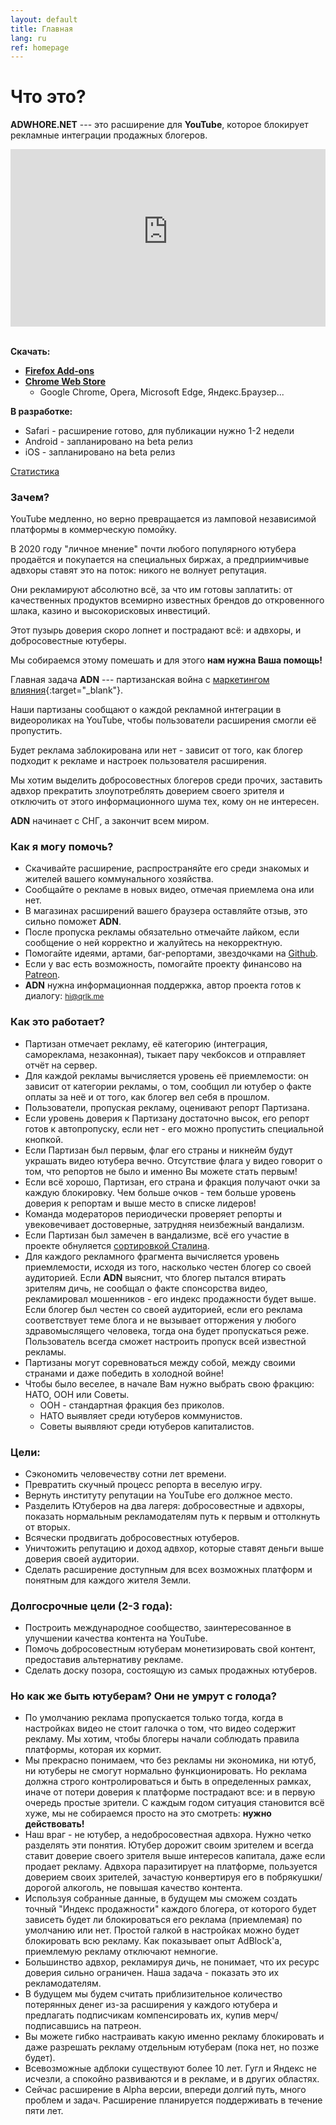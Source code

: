 ```yaml
---
layout: default
title: Главная
lang: ru
ref: homepage
---
```

# Что это?
**ADWHORE.NET** --- это расширение для **YouTube**, которое блокирует рекламные интеграции продажных блогеров.  
<div style="position: relative; width: 100%; height: 0; padding-bottom: 56.25%">
<iframe style="position: absolute; top: 0; left: 0; width: 100%; height: 100%" src="https://www.youtube-nocookie.com/embed/ze3YVsI1gpc" frameborder="0" allow="accelerometer; autoplay; encrypted-media; gyroscope; picture-in-picture" allowfullscreen></iframe>
</div>
<br>

**Скачать:**
* <b><a href = "https://addons.mozilla.org/ru/firefox/addon/adwhore-net/">Firefox Add-ons</a></b>
* <b><a href = "https://chrome.google.com/webstore/detail/adwhorenet/emfkjghgdkajicmnicojahgojkemagcm">Chrome Web Store</a></b>
    - Google Chrome, Opera, Microsoft Edge, Яндекс.Браузер...

**В разработке:**
* Safari - расширение готово, для публикации нужно 1-2 недели
* Android - запланировано на beta релиз
* iOS - запланировано на beta релиз

<a href = "{{ site.url }}/ru/stats">Статистика</a>

### Зачем?
YouTube медленно, но верно превращается из ламповой независимой платформы в коммерческую помойку.

В 2020 году "личное мнение" почти любого популярного ютубера продаётся и покупается на специальных биржах, а предприимчивые адвхоры ставят это на поток: никого не волнует репутация.  

Они рекламируют абсолютно всё, за что им готовы заплатить: от качественных продуктов всемирно известных брендов до откровенного шлака, казино и высокорисковых инвестиций.   

Этот пузырь доверия скоро лопнет и пострадают всё: и адвхоры, и добросовестные ютуберы.  

Мы собираемся этому помешать и для этого **нам нужна Ваша помощь!**  

Главная задача **ADN** --- партизанская война с [маркетингом влияния](https://ru.wikipedia.org/wiki/%D0%9C%D0%B0%D1%80%D0%BA%D0%B5%D1%82%D0%B8%D0%BD%D0%B3_%D0%B2%D0%BB%D0%B8%D1%8F%D0%BD%D0%B8%D1%8F){:target="_blank"}.

Наши партизаны сообщают о каждой рекламной интеграции в видеороликах на YouTube, чтобы пользователи расширения смогли её пропустить.

Будет реклама заблокирована или нет - зависит от того, как блогер подходит к рекламе и настроек пользователя расширения.

Мы хотим выделить добросовестных блогеров среди прочих, заставить адвхор прекратить злоупотреблять доверием своего зрителя и отключить от этого информационного шума тех, кому он не интересен.

**ADN** начинает с СНГ, а закончит всем миром.

### Как я могу помочь?
*   Скачивайте расширение, распространяйте его среди знакомых и жителей вашего коммунального хозяйства.
*   Сообщайте о рекламе в новых видео, отмечая приемлема она или нет.
*   В магазинах расширений вашего браузера оставляйте отзыв, это сильно поможет **ADN**.
*   После пропуска рекламы обязательно отмечайте лайком, если сообщение о ней корректно и жалуйтесь на некорректную.
*   Помогайте идеями, артами, баг-репортами, звездочками на <a href="https://github.com/qrlk/adwhore.net">Github</a>.
*   Если у вас есть возможность, помогайте проекту финансово на <a href="https://patreon.com/qrlk">Patreon</a>.
*   **ADN** нужна информационная поддержка, автор проекта готов к диалогу: <small><a href="mailto:hi@qrlk.me">hi@qrlk.me</a></small>

### Как это работает?

*   Партизан отмечает рекламу, её категорию (интеграция, самореклама, незаконная), тыкает пару чекбоксов и отправляет отчёт на сервер.
*   Для каждой рекламы вычисляется уровень её приемлемости: он зависит от категории рекламы, о том, сообщил ли ютубер о факте оплаты за неё и от того, как блогер вел себя в прошлом.
*   Пользователи, пропуская рекламу, оценивают репорт Партизана.
*   Если уровень доверия к Партизану достаточно высок, его репорт готов к автопропуску, если нет - его можно пропустить специальной кнопкой.
*   Если Партизан был первым, флаг его страны и никнейм будут украшать видео ютубера вечно. Отсутствие флага у видео говорит о том, что репортов не было и именно Вы можете стать первым!
*   Если всё хорошо, Партизан, его страна и фракция получают очки за каждую блокировку. Чем больше очков - тем больше уровень доверия к репортам и выше место в списке лидеров!
*   Команда модераторов периодически проверяет репорты и увековечивает достоверные, затрудняя неизбежный вандализм. 
*   Если Партизан был замечен в вандализме, всё его участие в проекте обнуляется <a href = "https://github.com/gustavo-depaula/stalin-sort">сортировкой Сталина</a>.
*   Для каждого рекламного фрагмента вычисляется уровень приемлемости, исходя из того, насколько честен блогер со своей аудиторией. Если **ADN** выяснит, что блогер пытался втирать зрителям дичь, не сообщал о факте спонсорства видео, рекламировал мошенников - его индекс продажности будет выше. Если блогер был честен со своей аудиторией, если его реклама соответствует теме блога и не вызывает отторжения у любого здравомыслящего человека, тогда она будет пропускаться реже. Пользователь всегда сможет настроить пропуск всей известной рекламы.
*   Партизаны могут соревноваться между собой, между своими странами и даже победить в холодной войне!
*   Чтобы было веселее, в начале Вам нужно выбрать свою фракцию: НАТО, ООН или Советы. 
    * ООН - стандартная фракция без приколов.
    * НАТО выявляет среди ютуберов коммунистов.
    * Советы выявляют среди ютуберов капиталистов.   
    
### Цели:

*   Сэкономить человечеству сотни лет времени.
*   Превратить скучный процесс репорта в веселую игру.
*   Вернуть институту репутации на YouTube его должное место.
*   Разделить Ютуберов на два лагеря: добросовестные и адвхоры, показать нормальным рекламодателям путь к первым и оттолкнуть от вторых.
*   Всячески продвигать добросовестных ютуберов.
*   Уничтожить репутацию и доход адвхор, которые ставят деньги выше доверия своей аудитории.
*   Сделать расширение доступным для всех возможных платформ и понятным для каждого жителя Земли.

### Долгосрочные цели (2-3 года):
*   Построить международное сообщество, заинтересованное в улучшении качества контента на YouTube.
*   Помочь добросовестным ютуберам монетизировать свой контент, предоставив альтернативу рекламе.
*   Сделать доску позора, состоящую из самых продажных ютуберов.

### Но как же быть ютуберам? Они не умрут с голода?
*   По умолчанию реклама пропускается только тогда, когда в настройках видео не стоит галочка о том, что видео содержит рекламу. Мы хотим, чтобы блогеры начали соблюдать правила платформы, которая их кормит.
*   Мы прекрасно понимаем, что без рекламы ни экономика, ни ютуб, ни ютуберы не смогут нормально функционировать. Но реклама должна строго контролироваться и быть в определенных рамках, иначе от потери доверия к платформе пострадают все: и в первую очередь простые зрители. С каждым годом ситуация становится всё хуже, мы не собираемся просто на это смотреть: **нужно действовать!**
*   Наш враг - не ютубер, а недобросовестная адвхора. Нужно четко разделять эти понятия. Ютубер дорожит своим зрителем и всегда ставит доверие своего зрителя выше интересов капитала, даже если продает рекламу. Адвхора паразитирует на платформе, пользуется доверием своих зрителей, зачастую конвертируя его в побрякушки/дорогой алкоголь, не повышая качество контента.
*   Используя собранные данные, в будущем мы сможем создать точный "Индекс продажности" каждого блогера, от которого будет зависеть будет ли блокироваться его реклама (приемлемая) по умолчанию или нет. Простой галкой в настройках можно будет блокировать всю рекламу. Как показывает опыт AdBlock'a, приемлемую рекламу отключают немногие.
*   Большинство адвхор, рекламируя дичь, не понимает, что их ресурс доверия сильно ограничен. Наша задача - показать это их рекламодателям.
*   В будущем мы будем считать приблизительное количество потерянных денег из-за расширения у каждого ютубера и предлагать подписчикам компенсировать их, купив мерч/подписавшись на патреон.
*   Вы можете гибко настраивать какую именно рекламу блокировать и даже разрешать рекламу отдельным ютуберам (пока нет, но позже будет).
*   Всевозможные адблоки существуют более 10 лет. Гугл и Яндекс не исчезли, а спокойно развиваются и в рекламе, и в других областях.
*   Сейчас расширение в Alpha версии, впереди долгий путь, много проблем и задач. Расширение планируется поддерживать в течение пяти лет.
